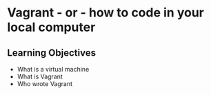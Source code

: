 # Vagrant - or - how to code in your local computer

## Learning Objectives

* What is a virtual machine
* What is Vagrant
* Who wrote Vagrant
